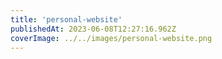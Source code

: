 ```yaml
---
title: 'personal-website'
publishedAt: 2023-06-08T12:27:16.962Z
coverImage: ../../images/personal-website.png
---
```

